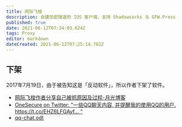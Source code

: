 ```yaml
---
title: 网际飞梭
description: 自建加密隧道的 IOS 客户端，支持 Shadowsocks 与 GFW.Press
published: true
date: 2021-06-12T07:34:03.624Z
tags: Proxy
editor: markdown
dateCreated: 2021-06-12T07:25:14.782Z
---
```


## 下架

2017年7月19日，由于被告知这是「反动软件」，所以作者下架了软件。

+ [网际飞梭作者分享自己被抓原因及过程-月光博客](https://web.archive.org/web/20170721043616/http://www.williamlong.info/archives/5040.html)
+ [OneSecure on Twitter: "一些QQ聊天内容, 并提醒我的使用QQ的用户. https://t.co/EHZ6LFGAyf… "](https://web.archive.org/web/20210612072716/https://twitter.com/OneSecureApp/status/887539552147062784)
+ [qq-chat.odt](/src/网际飞梭/qq-chat.odt)
